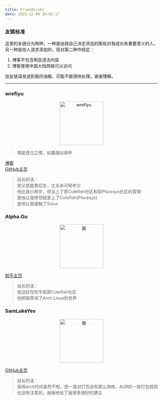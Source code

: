 ```yaml
---
title: FriendLinks
date: 2022-12-09 10:02:17
---
```


### 友链标准  
这里的友链分为两种，一种是由我自己决定添加的那些对我成长有重要意义的人，另一种是他人请求添加的，现对第二种作规定：  

1. 博客不包含明显违法内容  
2. 博客使用中国大陆网络可以访问  

加友链请发送到我的油箱，可能不能很快处理，谢谢理解。

***

### wrefiyu  
<center><img src="https://pic.imgdb.cn/item/63929861b1fccdcd3618079f.png" alt="wrefiyu" width="144" height="144"></center>  

> 塔是昔日之塔，如暮烟似钟声  

[博客](https://young3030.rth.app/)  
[GitHub主页](https://github.com/yolanda2010)  

> 站长的话：  
  宣父犹能畏后生，丈夫未可轻年少   
他比我小两岁，但当上了原Cutefish社区和现Piscesys社区的管理   
是他让我带领我爱上了Cutefish(Piscesys)   
是他让我接触了Solus   

### Alpha.Gu  
<center><img src="https://pic1.zhimg.com/v2-0860dd1377d2e199c9b2be13ef251dbd_xll.jpg?source=32738c0c" alt="我" width="144" height="144"></center>  

[知乎主页](https://www.zhihu.com/people/alphagu)  

> 站长的话：  
他活跃在知乎和原Cutefish社区  
他把我带进了Arch Linux的世界  

### SamLukeYes  
<center><img src="https://avatars.githubusercontent.com/u/12882091?v=4" alt="我" width="144" height="144"></center>  

[GitHub主页](https://github.com/SamLukeYes)  

> 站长的话：  
我用arch时间虽然不短，但一直对打包没有那么熟练，AUR的一些打包规则也没有注意到，谢谢他给了我很多很好的建议  
